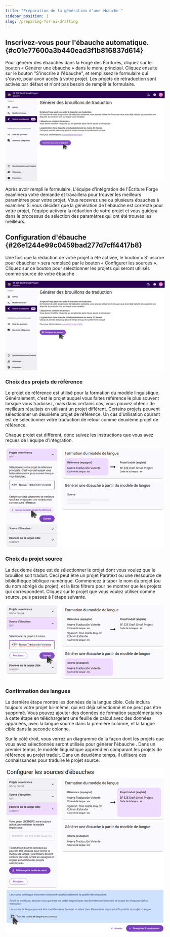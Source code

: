 ```yaml
---
title: "Préparation de la génération d'une ébauche "
sidebar_position: 1
slug: /preparing-for-ai-drafting
---
```


## Inscrivez-vous pour l'ébauche automatique. {#c01e77600a3b440ead3f1b816837d614}

Pour générer des ébauches dans la Forge des Écritures, cliquez sur le bouton « Générer une ébauche  » dans le menu principal. Cliquez ensuite sur le bouton "S'inscrire à l'ébauche", et remplissez le formulaire qui s'ouvre, pour avoir accès à votre projet. Les projets de retraduction sont activés par défaut et n'ont pas besoin de remplir le formulaire.

![](./sign_up_for_drafting.png)

Après avoir rempli le formulaire, L'équipe d'intégration de l'Écriture Forge examinera votre demande et travaillera pour trouver les meilleurs paramètres pour votre projet. Vous recevrez une ou plusieurs ébauches à examiner. Si vous décidez que la génération de l'ébauche est correcte pour votre projet, l'équipe activera la rédaction de votre projet et vous guidera dans le processus de sélection des paramètres qui ont été trouvés les meilleurs.

## Configuration d'ébauche  {#26e1244e99c0459bad277d7cff4417b8}

Une fois que la rédaction de votre projet a été activée, le bouton « S'inscrire pour ébaucher » sera remplacé par le bouton « Configurer les sources ». Cliquez sur ce bouton pour sélectionner les projets qui seront utilisés comme source de votre ébauche .

![](./configure_sources_button.png)

### Choix des projets de référence

Le projet de référence est utilisé pour la formation du modèle linguistique. Généralement, c'est le projet auquel vous faites référence le plus souvent lorsque vous traduisez, mais dans certains cas, vous pouvez obtenir de meilleurs résultats en utilisant un projet différent. Certains projets peuvent sélectionner un deuxième projet de référence. Un cas d'utilisation courant est de sélectionner votre traduction de retour comme deuxième projet de référence.

Chaque projet est différent, donc suivez les instructions que vous avez reçues de l'équipe d'intégration.

![](./configure_sources_draft_reference.png)

### Choix du projet source

La deuxième étape est de sélectionner le projet dont vous voulez que le brouillon soit traduit. Ceci peut être un projet Paratext ou une ressource de bibliothèque biblique numérique. Commencez à taper le nom du projet (ou du nom abrégé du projet), et la liste filtrera pour ne montrer que les projets qui correspondent. Cliquez sur le projet que vous voulez utiliser comme source, puis passez à l'étape suivante.

![](./configure_sources_draft_source.png)

### Confirmation des langues

La dernière étape montre les données de la langue cible. Cela inclura toujours votre projet lui-même, qui est déjà sélectionné et ne peut pas être supprimé. Vous pouvez ajouter des données de formation supplémentaires à cette étape en téléchargeant une feuille de calcul avec des données appariées, avec la langue source dans la première colonne, et la langue cible dans la seconde colonne.

Sur le côté droit, vous verrez un diagramme de la façon dont les projets que vous avez sélectionnés seront utilisés pour générer l'ébauche . Dans un premier temps, le modèle linguistique apprend en comparant les projets de référence au projet traduit. Dans un deuxième temps, il utilisera ces connaissances pour traduire le projet source.

![](./configure_sources_confirm_languages.png)